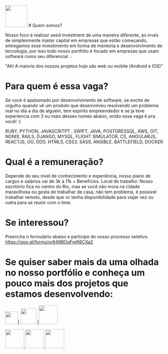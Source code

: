 <img height="70" src="https://s3-sa-east-1.amazonaws.com/site-elo/files/innvent.png" >
# Quem somos?

Nosso foco é realizar seed investment de uma maneira diferente, ao invés de simplesmente injetar capital em empresas que estão começando, entregamos esse investimento em forma de mentoria e desenvolvimento de tecnologia, por isso todo nosso portfólio é focado em empresas que usam software como seu diferencial. :

"Ah! A maioria dos nossos projetos hoje são web ou mobile (Android e IOS)"

# Para quem é essa vaga?

Se você é apaixonado por desenvolvimento de software, se enche de orgulho quando vê um produto que desenvolveu resolvendo um problema real no dia a dia de alguém, tem espírito empreendedor e se ja teve experiencia com 3 ou mais desses nomes abaixo, então essa vaga é pra você! :)

RUBY, PYTHON, JAVASCRITPT , SWIFT, JAVA, POSTGRESSQL, AWS, GIT, NGNIX, RAILS, DJANGO, MYSQL, FLIGHT SIMULATOR, CS, ANGULARJS, REACTJS, OO, DDD, HTML5, CSS3, SASS, ANSIBLE, BATTLEFIELD, DOCKER 

# Qual é a remuneração?

Depende do seu nível de conhecimento e experiência, nosso plano de cargos e salários vai de 3k à 11k  + Beneficios.
Local de trabalho:
Nosso escritório fica no centro do Rio, mas se você não mora na cidade maravilhosa ou gosta de trabalhar de casa, não tem problema, é possível trabalhar remoto, desde que vc tenha disponibilidade para viajar vez ou outra para se reunir com o time.

# Se interessou? 
Preencha o formulário abaixo e participe do nosso processo seletivo.
https://goo.gl/forms/or649BOqFreR6CXa2


# Se quiser saber mais da uma olhada no nosso portfólio e conheça um pouco mais dos projetos que estamos desenvolvendo:

<a href="www.ativore.com" target="_blank"><img height="40" src="http://ativore.com/wp-content/themes/ativore/images/logo-ativore-white.png" ></a>| <a href="http://beepsaude.com.br" target="_blank"> <img height="50" src="http://beepsaude.com.br/img/main-logo.png" ></a> |<a href="http://gomus.com.br" target="_blank"><img height="60" src="https://yt3.ggpht.com/-dtoe_n8i9c8/AAAAAAAAAAI/AAAAAAAAAAA/Zcz8gz3xdbA/s900-c-k-no-mo-rj-c0xffffff/photo.jpg" ></a>

<a href="http://www.grupobrmed.com.br" target="_blank">
<img height="60" src="http://www.grupobrmed.com.br/img/imgsbrmed/logo.png" >
</a>

<a href="https://touts.com.br" target="_blank">
<img height="60" src="https://touts.com.br/logo_touts.png" >
</a>


<a href="http://minhacorridaapp.com.br" target="_blank">
<img height="60" src="https://s3.amazonaws.com/minhacorrida/site/img/logo-minha-corrida.png" >
</a>


